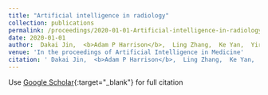 ```yaml
---
title: "Artificial intelligence in radiology"
collection: publications
permalink: /proceedings/2020-01-01-Artificial-intelligence-in-radiology
date: 2020-01-01
author:  Dakai Jin,  <b>Adam P Harrison</b>,  Ling Zhang,  Ke Yan,  Yirui Wang,  Jinzheng Cai,  Shun Miao,  Le Lu, 
venue: 'In the proceedings of Artificial Intelligence in Medicine'
citation: ' Dakai Jin,  <b>Adam P Harrison</b>,  Ling Zhang,  Ke Yan,  Yirui Wang,  Jinzheng Cai,  Shun Miao,  Le Lu, &quot;Artificial intelligence in radiology.&quot; <i>In the proceedings of Artificial Intelligence in Medicine</i>, 2020.'
---
```

Use [Google Scholar](https://scholar.google.com/scholar?q=Artificial+intelligence+in+radiology){:target="_blank"} for full citation